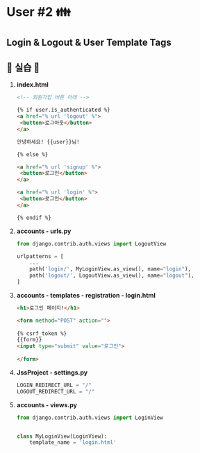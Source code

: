 # User #2 :family:

## Login & Logout & User Template Tags

## :construction_worker: 실습 :construction_worker:

1. **index.html**

   ``````html
   <!-- 회원가입 버튼 아래 -->
   
   {% if user.is_authenticated %}
   <a href="% url 'logout' %">
   	<button>로그아웃</button>
   </a>
   
   안녕하세요! {{user}}님!
   
   {% else %}
   
   <a href="% url 'signup' %">
   	<button>로그인</button>
   </a>
   
   <a href="% url 'login' %">
   	<button>로그인</button>
   </a>
   
   {% endif %}
   ``````

2. **accounts - urls.py**

   ``````python
   from django.contrib.auth.views import LogoutView
   
   urlpatterns = [
       ...
       path('login/', MyLoginView.as_view(), name="login"),
       path('logout/', LogoutView.as_view(), name="logout"),
   ]
   ``````

3. **accounts - templates - registration - login.html**

   ``````html
   <h1>로그인 페이지!</h1>
   
   <form method="POST" action="">
       
   {% csrf_token %}
   {{form}}
   <input type="submit" value="로그인">
       
   </form>
   ``````

4. **JssProject - settings.py**

   ``````python
   LOGIN_REDIRECT_URL = "/"
   LOGOUT_REDIRECT_URL = "/"
   ``````

5. **accounts - views.py**

   ``````python
   from django.contrib.auth.views import LoginView
   
   
   class MyLoginView(LoginView):
       template_name = 'login.html'
   ``````

   







